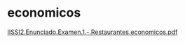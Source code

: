 # economicos
[IISSI2.Enunciado.Examen.1.-.Restaurantes.economicos.pdf](https://github.com/marioreyesapresa/economicos/files/13197581/IISSI2.Enunciado.Examen.1.-.Restaurantes.economicos.pdf)

